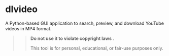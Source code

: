 # dlvideo
A Python-based GUI application to search, preview, and download YouTube videos in MP4 format.

>>  **Do not use it to violate copyright laws** .
>> 
>> This tool is for personal, educational, or fair-use purposes only.

